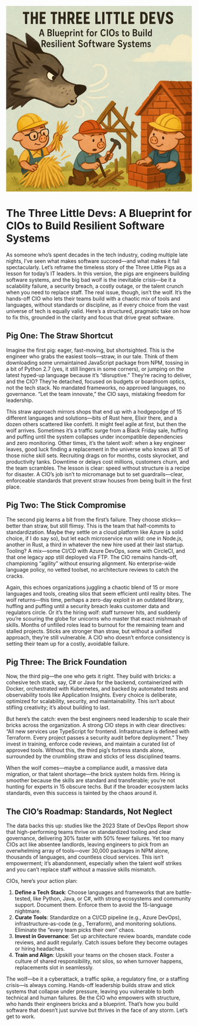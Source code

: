 ![Three Little Pigs](images/threeLittlePigs.png)

# The Three Little Devs: A Blueprint for CIOs to Build Resilient Software Systems

As someone who’s spent decades in the tech industry, coding multiple late nights, I’ve seen what makes software succeed—and what makes it fail spectacularly. Let’s reframe the timeless story of the Three Little Pigs as a lesson for today’s IT leaders. In this version, the pigs are engineers building software systems, and the big bad wolf is the inevitable crisis—be it a scalability failure, a security breach, a costly outage, or the talent crunch when you need to replace staff. The real issue, though, isn’t the wolf. It’s the hands-off CIO who lets their teams build with a chaotic mix of tools and languages, without standards or discipline, as if every choice from the vast universe of tech is equally valid. Here’s a structured, pragmatic take on how to fix this, grounded in the clarity and focus that drive great software.

## Pig One: The Straw Shortcut

Imagine the first pig: eager, fast-moving, but shortsighted. This is the engineer who grabs the easiest tools—straw, in our tale. Think of them downloading some unmaintained JavaScript package from NPM, tossing in a bit of Python 2.7 (yes, it still lingers in some corners), or jumping on the latest hyped-up language because it’s “disruptive.” They’re racing to deliver, and the CIO? They’re detached, focused on budgets or boardroom optics, not the tech stack. No mandated frameworks, no approved languages, no governance. “Let the team innovate,” the CIO says, mistaking freedom for leadership.

This straw approach mirrors shops that end up with a hodgepodge of 15 different languages and solutions—bits of Rust here, Elixir there, and a dozen others scattered like confetti. It might feel agile at first, but then the wolf arrives. Sometimes it’s a traffic surge from a Black Friday sale, huffing and puffing until the system collapses under incompatible dependencies and zero monitoring. Other times, it’s the talent wolf: when a key engineer leaves, good luck finding a replacement in the universe who knows all 15 of those niche skill sets. Recruiting drags on for months, costs skyrocket, and productivity tanks. Downtime or delays cost millions, customers churn, and the team scrambles. The lesson is clear: speed without structure is a recipe for disaster. A CIO’s job isn’t to micromanage but to set guardrails—clear, enforceable standards that prevent straw houses from being built in the first place.

## Pig Two: The Stick Compromise

The second pig learns a bit from the first’s failure. They choose sticks—better than straw, but still flimsy. This is the team that half-commits to standardization. Maybe they settle on a cloud platform like Azure (a solid choice, if I do say so), but let each microservice run wild: one in Node.js, another in Rust, a third in whatever the new hire used at their last startup. Tooling? A mix—some CI/CD with Azure DevOps, some with CircleCI, and that one legacy app still deployed via FTP. The CIO remains hands-off, championing “agility” without ensuring alignment. No enterprise-wide language policy, no vetted toolset, no architecture reviews to catch the cracks.

Again, this echoes organizations juggling a chaotic blend of 15 or more languages and tools, creating silos that seem efficient until reality bites. The wolf returns—this time, perhaps a zero-day exploit in an outdated library, huffing and puffing until a security breach leaks customer data and regulators circle. Or it’s the hiring wolf: staff turnover hits, and suddenly you’re scouring the globe for unicorns who master that exact mishmash of skills. Months of unfilled roles lead to burnout for the remaining team and stalled projects. Sticks are stronger than straw, but without a unified approach, they’re still vulnerable. A CIO who doesn’t enforce consistency is setting their team up for a costly, avoidable failure.

## Pig Three: The Brick Foundation

Now, the third pig—the one who gets it right. They build with bricks: a cohesive tech stack, say, C# or Java for the backend, containerized with Docker, orchestrated with Kubernetes, and backed by automated tests and observability tools like Application Insights. Every choice is deliberate, optimized for scalability, security, and maintainability. This isn’t about stifling creativity; it’s about building to last.

But here’s the catch: even the best engineers need leadership to scale their bricks across the organization. A strong CIO steps in with clear directives: “All new services use TypeScript for frontend. Infrastructure is defined with Terraform. Every project passes a security audit before deployment.” They invest in training, enforce code reviews, and maintain a curated list of approved tools. Without this, the third pig’s fortress stands alone, surrounded by the crumbling straw and sticks of less disciplined teams.

When the wolf comes—maybe a compliance audit, a massive data migration, or that talent shortage—the brick system holds firm. Hiring is smoother because the skills are standard and transferable; you’re not hunting for experts in 15 obscure techs. But if the broader ecosystem lacks standards, even this success is tainted by the chaos around it.

## The CIO’s Roadmap: Standards, Not Neglect

The data backs this up: studies like the 2023 State of DevOps Report show that high-performing teams thrive on standardized tooling and clear governance, delivering 30% faster with 50% fewer failures. Yet too many CIOs act like absentee landlords, leaving engineers to pick from an overwhelming array of tools—over 30,000 packages in NPM alone, thousands of languages, and countless cloud services. This isn’t empowerment; it’s abandonment, especially when the talent wolf strikes and you can’t replace staff without a massive skills mismatch.

CIOs, here’s your action plan:
1. **Define a Tech Stack**: Choose languages and frameworks that are battle-tested, like Python, Java, or C#, with strong ecosystems and community support. Document them. Enforce them to avoid the 15-language nightmare.
2. **Curate Tools**: Standardize on a CI/CD pipeline (e.g., Azure DevOps), infrastructure-as-code (e.g., Terraform), and monitoring solutions. Eliminate the “every team picks their own” chaos.
3. **Invest in Governance**: Set up architecture review boards, mandate code reviews, and audit regularly. Catch issues before they become outages or hiring headaches.
4. **Train and Align**: Upskill your teams on the chosen stack. Foster a culture of shared responsibility, not silos, so when turnover happens, replacements slot in seamlessly.

The wolf—be it a cyberattack, a traffic spike, a regulatory fine, or a staffing crisis—is always coming. Hands-off leadership builds straw and stick systems that collapse under pressure, leaving you vulnerable to both technical and human failures. Be the CIO who empowers with structure, who hands their engineers bricks and a blueprint. That’s how you build software that doesn’t just survive but thrives in the face of any storm. Let’s get to work.
